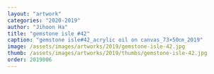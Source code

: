 ```yaml
---
layout: "artwork"
categories: "2020-2019"
author: "Jihoon Ha"
title: "gemstone isle #42"
caption: "gemstone isle#42_acrylic oil on canvas_73×50㎝_2019"
image: /assets/images/artworks/2019/gemstone-isle-42.jpg
thumb: /assets/images/artworks/2019/thumbs/gemstone-isle-42.jpg
order: 2019006
---
```

